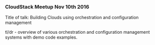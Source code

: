 ### CloudStack Meetup Nov 10th 2016

Title of talk: Building Clouds using orchestration and configuration management

tl/dr - overview of various orchestration and configuration management systems with demo code examples.
